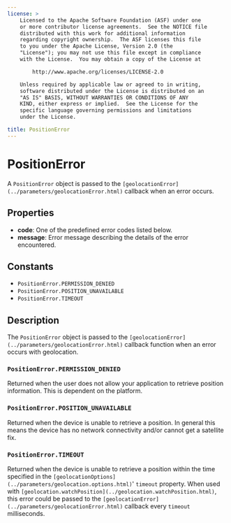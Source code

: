 ```yaml
---
license: >
    Licensed to the Apache Software Foundation (ASF) under one
    or more contributor license agreements.  See the NOTICE file
    distributed with this work for additional information
    regarding copyright ownership.  The ASF licenses this file
    to you under the Apache License, Version 2.0 (the
    "License"); you may not use this file except in compliance
    with the License.  You may obtain a copy of the License at

        http://www.apache.org/licenses/LICENSE-2.0

    Unless required by applicable law or agreed to in writing,
    software distributed under the License is distributed on an
    "AS IS" BASIS, WITHOUT WARRANTIES OR CONDITIONS OF ANY
    KIND, either express or implied.  See the License for the
    specific language governing permissions and limitations
    under the License.

title: PositionError
---
```


PositionError
========

A `PositionError` object is passed to the `[geolocationError](../parameters/geolocationError.html)` callback when an error occurs.

Properties
----------

- __code__: One of the predefined error codes listed below.
- __message__: Error message describing the details of the error encountered.

Constants
---------

- `PositionError.PERMISSION_DENIED`
- `PositionError.POSITION_UNAVAILABLE`
- `PositionError.TIMEOUT`

Description
-----------

The `PositionError` object is passed to the `[geolocationError](../parameters/geolocationError.html)`
callback function when an error occurs with geolocation.

### `PositionError.PERMISSION_DENIED`

Returned when the user does not allow your application to retrieve
position information. This is dependent on the platform.

### `PositionError.POSITION_UNAVAILABLE`

Returned when the device is unable to retrieve a position. In general
this means the device has no network connectivity and/or cannot get a
satellite fix.

### `PositionError.TIMEOUT`

Returned when the device is unable to retrieve a position within the
time specified in the `[geolocationOptions](../parameters/geolocation.options.html)`' `timeout` property. When
used with `[geolocation.watchPosition](../geolocation.watchPosition.html)`, this error could be passed to
the `[geolocationError](../parameters/geolocationError.html)` callback every `timeout` milliseconds.
